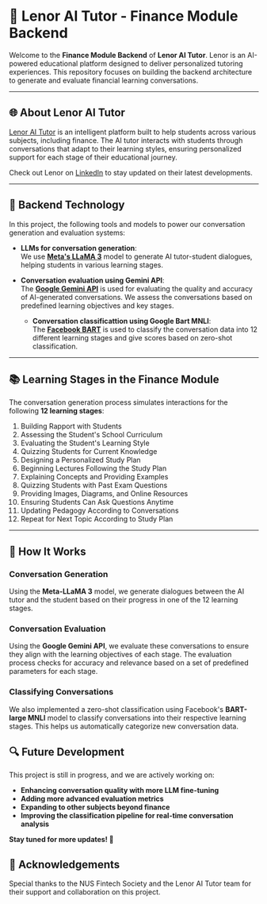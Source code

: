# 🚀 Lenor AI Tutor - Finance Module Backend

Welcome to the **Finance Module Backend** of **Lenor AI Tutor**. Lenor is an AI-powered educational platform designed to deliver personalized tutoring experiences. This repository focuses on building the backend architecture to generate and evaluate financial learning conversations.

---

## 🌐 About Lenor AI Tutor

[Lenor AI Tutor](https://lenorai.com/) is an intelligent platform built to help students across various subjects, including finance. The AI tutor interacts with students through conversations that adapt to their learning styles, ensuring personalized support for each stage of their educational journey.

Check out Lenor on [LinkedIn](https://www.linkedin.com/company/lenor-eduai/posts/?feedView=all) to stay updated on their latest developments.

---

## 🔧 Backend Technology

In this project, the following tools and models to power our conversation generation and evaluation systems:

- **LLMs for conversation generation**:  
  We use **[Meta's LLaMA 3](https://huggingface.co/meta-llama/Llama-3.1-8B-Instruct)** model to generate AI tutor-student dialogues, helping students in various learning stages.  

- **Conversation evaluation using Gemini API**:  
  The **[Google Gemini API](https://ai.google.dev/gemini-api?gad_source=1&gclid=Cj0KCQjwmt24BhDPARIsAJFYKk3D-svNN6QrnSpo_HxWDwg_yg6eOq624ALTX5x0uUyEHUAtJji46doaAvEnEALw_wcB&hl=ko)** is used for evaluating the quality and accuracy of AI-generated conversations. We assess the conversations based on predefined learning objectives and key stages.

  - **Conversation classificattion using Google Bart MNLI**:  
  The **[Facebook BART](https://huggingface.co/facebook/bart-large-mnli)** is used to classify the conversation data into 12 different learning stages and give scores based on zero-shot classification.

---

## 📚 Learning Stages in the Finance Module

The conversation generation process simulates interactions for the following **12 learning stages**:

1. Building Rapport with Students  
2. Assessing the Student's School Curriculum  
3. Evaluating the Student's Learning Style  
4. Quizzing Students for Current Knowledge  
5. Designing a Personalized Study Plan  
6. Beginning Lectures Following the Study Plan  
7. Explaining Concepts and Providing Examples  
8. Quizzing Students with Past Exam Questions  
9. Providing Images, Diagrams, and Online Resources  
10. Ensuring Students Can Ask Questions Anytime  
11. Updating Pedagogy According to Conversations  
12. Repeat for Next Topic According to Study Plan  

---

## 🧠 How It Works

### Conversation Generation

Using the **Meta-LLaMA 3** model, we generate dialogues between the AI tutor and the student based on their progress in one of the 12 learning stages. 

### Conversation Evaluation

Using the **Google Gemini API**, we evaluate these conversations to ensure they align with the learning objectives of each stage. The evaluation process checks for accuracy and relevance based on a set of predefined parameters for each stage.

### Classifying Conversations

We also implemented a zero-shot classification using Facebook's **BART-large MNLI** model to classify conversations into their respective learning stages. This helps us automatically categorize new conversation data.


## 🔍 Future Development

This project is still in progress, and we are actively working on:

- **Enhancing conversation quality with more LLM fine-tuning**
- **Adding more advanced evaluation metrics**
- **Expanding to other subjects beyond finance**
- **Improving the classification pipeline for real-time conversation analysis**

**Stay tuned for more updates! 🚧**


## 🌟 Acknowledgements
Special thanks to the NUS Fintech Society and the Lenor AI Tutor team for their support and collaboration on this project.
